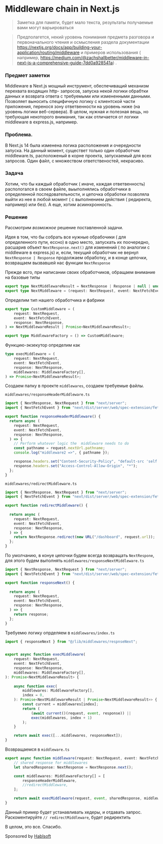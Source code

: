# Middleware chain in Next.js
> Заметка для памяти, будет мало текста, результаты получаемые вами могут варьироваться

> Предполагется, некий уровень понимания предмета разговора и первоначального чтения и осмысления раздела документации https://nextjs.org/docs/app/building-your-application/routing/middleware и примеров использования ( например, https://medium.com/@zachshallbetter/middleware-in-next-js-a-comprehensive-guide-7dd0a928541a) .

### Предмет заметки
Middleware в Next.js мощный инструмент, обеспечиващий механизм перехвата входящих http- запросов, запуска некой логики обрабтки данных и возврата ответа с требуемыми или измененными данными.
Позволяет выносить специфичную логику с клиентской части приложения, перенося зону ответвенности на уровень ниже (на уровень логики веб-сервера).
В целом, нужная и полезная вещь, но требующая некоторого внимания, так как отличается от логики middleware в express.js, например.

### Проблема.

В Next.js 14 была изменена логика расположения и очередности запуска. На данный момент, существет только один обработчик middleware.ts, расположеный в корне проекта, запускаемый для всех запросов.
Один файл, с множеством ответственостей, некрасиво.

### Задача

Хотим, что бы каждый обработчик ( иначе, каждая ответвенность) распологался в своем файле, выыполнялись обработчики в определенной последовательности, и цепочка обработки позволяла выйти из нее в любой момент ( с выполнением действия ( редиректа, например) или без). 
А еще, хотим асиинхронность.

### Решение
Рассмотрим _возможное_ решение поставленной задачи. 

Идея в том, что бы собрать все нужные обрабочики ( для определенного пути, ессно) в одно место, запускать их поочередно, расшарив объект `NextResponse.next()` для изменений ( по аналогии с middleware в express.js)
и, если, текущий обработчик не вернул `NextResponse | Response` продолжаем обработку, и в конце цепочки, возвращаем вызвавшей нас функции `NextResponse`

Прежде всго, при написании своих обработчиков, обращаем внимание на базовые типы

```typescript
export type NextMiddlewareResult = NextResponse | Response | null | undefined | void;
export type NextMiddleware = (request: NextRequest, event: NextFetchEvent) => NextMiddlewareResult | Promise<NextMiddlewareResult>;
```

Определим тип нашего обработчика и фабрики

```typescript
export type CustomMiddleware = (
    request: NextRequest,
    event: NextFetchEvent,
    response: NextResponse,
) => NextMiddlewareResult | Promise<NextMiddlewareResult>;

export type MiddlewareFactory = () => CustomMiddleware;
```

Функцию-экзекутор определим как
```typescript
type execMiddleware = (
    request: NextRequest,
    event: NextFetchEvent,
    response: NextResponse,
    middlewares: MiddlewareFactory[],
) => Promise<NextMiddlewareResult>;
```

Создаем папку в проекте `middlewares`, создаем требуемые файлы. 

`middlewares/responseHeaderMiddleware.ts`
```typescript
import { NextResponse, NextRequest } from "next/server";
import { NextFetchEvent } from "next/dist/server/web/spec-extension/fetch-event";

export function responseHeaderMiddleware() {
  return async (
    request: NextRequest,
    event: NextFetchEvent,
    response: NextResponse,
  ) => {
    // Perform whatever logic the  middleware needs to do
    const pathname = request.nextUrl.pathname;
    console.log("middleware2 =>", { pathname });

    response.headers.set("Content-Security-Policy", "default-src 'self'");
    response.headers.set("Access-Control-Allow-Origin", "*");
  };
}
```

`middlewares/redirectMiddleware.ts`
```typescript
import { NextResponse, NextRequest } from "next/server";
import { NextFetchEvent } from "next/dist/server/web/spec-extension/fetch-event";

export function redirectMiddleware() {
    
  return async (
    request: NextRequest,
    event: NextFetchEvent,
    response: NextResponse,
  ) => {
    return NextResponse.redirect(new URL("/dashboard", request.url));
  };
}
```

По умолчанию, в конуе цепочки будем всегда возвращать `NextRespone`, для этого будем выполнять `middlewares/responseNextMiddleware.ts`
```typescript
import { NextResponse, NextRequest } from "next/server";
import { NextFetchEvent } from "next/dist/server/web/spec-extension/fetch-event";

export function responseNext() {
    
  return async (
    request: NextRequest,
    event: NextFetchEvent,
    response: NextResponse,
  ) => {
    return response;
  };
}
```

 Требуемю логику опрделяем в `middlewares/index.ts`
```typescript
import { responseNext } from "@/lib/middlewares/respnseNext";


export async function execMiddleware(
    request: NextRequest,
    event: NextFetchEvent,
    response: NextResponse,
    middlewares: MiddlewareFactory[],
): Promise<NextMiddlewareResult> {
    
    async function exec(
        middlewares: MiddlewareFactory[],
        index = 0,
    ): Promise<NextMiddlewareResult | Promise<NextMiddlewareResult>> {
        const current = middlewares[index];
        return (
            (await current()(request, event, response)) ||
            exec(middlewares, index + 1)
        );
    }

    return await exec([...middlewares, responseNext]);
}
```

Возвращаемся в `middleware.ts`
```typescript
export async function middleware(request: NextRequest, event: NextFetchEvent) {
    // shared response for middlewares
    let sharedResponse: NextResponse = NextResponse.next();

    const middlewares: MiddlewareFactory[] = [
        responseHeaderMiddleware,
        //redirectMiddleware,
    ];

    return await execMiddleware(request, event, sharedResponse, middlewares);
}
```

Данный пример будет устанавливать хедеры, и отдавать запрос. Раскоментируйте `// redirectMiddleware`, будет редиректить

В целом, это все. Спасибо.

Sponsored by [Hablsoft](https://www.hablsoft.com)
